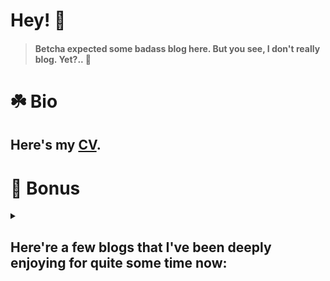 # Hey! 👋

> #### Betcha expected some badass blog here. But you see, I don't really blog. Yet?.. 🤞

# ☘️ Bio

## Here's my [CV](https://tensorush.github.io/cv/en.pdf).

# 🎁 Bonus

<details>
<summary><h2>Here're a few blogs that I've been deeply enjoying for quite some time now:</h2></summary>

## :technologist: Programmers

- ### [Phil Eaton](https://notes.eatonphil.com/)
- ### [Alex Kladov](https://matklad.github.io/)
- ### [Jakub Konka](http://www.jakubkonka.com/)
- ### [King Butcher](https://kprotty.me/)
- ### [Ted Kaminski](https://www.tedinski.com/archive/)
- ### [Vitalik Buterin](https://vitalik.ca/)
- ### [Andrew Kelley](https://andrewkelley.me/)
- ### [Jamie Brandon](https://www.scattered-thoughts.net/)
- ### [Brendan Gregg](https://www.brendangregg.com/blog/index.html)
- ### [Steven Wittens](https://acko.net/)
- ### [Mitchell Hashimoto](https://mitchellh.com/writing)

## :scientist: Scientists

- ### [Joscha Bach](http://bach.ai/)
- ### [Jared Tumiel](https://jaredtumiel.github.io/blog/)
- ### [Scott Alexander](https://astralcodexten.substack.com/)
- ### [Stephen Wolfram](https://writings.stephenwolfram.com/all-by-date/)
- ### [Eliezer Yudkowsky](https://www.yudkowsky.net/sitemap)

## :artist: Creatives

- ### [Tim Urban](https://waitbutwhy.com/archive)
- ### [Bret Victor](http://worrydream.com/)
- ### [Paul Graham](http://paulgraham.com/articles.html)
- ### [Dan Benoni & Louis-Xavier Lavallee](https://growth.design/)

</details>
